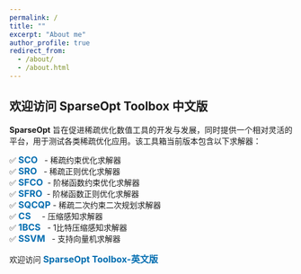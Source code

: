 ```yaml
---
permalink: /
title: ""
excerpt: "About me"
author_profile: true
redirect_from: 
  - /about/
  - /about.html
---
```


<style>
a:link {
  text-decoration: none;
}

a:visited {
  text-decoration: none;
}

a:hover {
  text-decoration: underline;
}

a:active {
  text-decoration: underline;
}
</style>


##  欢迎访问 SparseOpt Toolbox 中文版

<div style="text-align:justify">  
<b>SparseOpt</b> 旨在促进稀疏优化数值工具的开发与发展，同时提供一个相对灵活的平台，用于测试各类稀疏优化应用。该工具箱当前版本包含以下求解器：
</div>

<p style="line-height: 2;"></p>

<div style="text-align:justify"> ✅ <a style="font-size: 16px; font-weight: bold;color:#006DB0" href="https://sparseopt-cn.github.io/SCO/" target="_blank">SCO</a> &nbsp&nbsp- 稀疏约束优化求解器</div>
<div style="text-align:justify"> ✅ <a style="font-size: 16px; font-weight: bold;color:#006DB0" href="https://sparseopt-cn.github.io/SRO/" target="_blank">SRO</a> &nbsp&nbsp- 稀疏正则优化求解器</div>
<div style="text-align:justify"> ✅ <a style="font-size: 16px; font-weight: bold;color:#006DB0" href="https://sparseopt-cn.github.io/SFCO/" target="_blank">SFCO</a> &nbsp- 阶梯函数约束优化求解器</div>
<div style="text-align:justify"> ✅ <a style="font-size: 16px; font-weight: bold;color:#006DB0" href="https://sparseopt-cn.github.io/SFRO/" target="_blank">SFRO</a> &nbsp- 阶梯函数正则优化求解器</div>
<div style="text-align:justify"> ✅ <a style="font-size: 16px; font-weight: bold;color:#006DB0" href="https://sparseopt-cn.github.io/SQCQP/" target="_blank">SQCQP</a> - 稀疏二次约束二次规划求解器</div>
<div style="text-align:justify"> ✅ <a style="font-size: 16px; font-weight: bold;color:#006DB0" href="https://sparseopt-cn.github.io/CS/" target="_blank">CS</a> &nbsp&nbsp&nbsp&nbsp- 压缩感知求解器</div>
<div style="text-align:justify"> ✅ <a style="font-size: 16px; font-weight: bold;color:#006DB0" href="https://sparseopt-cn.github.io/1BCS/" target="_blank">1BCS</a> &nbsp&nbsp- 1比特压缩感知求解器</div>
<div style="text-align:justify"> ✅ <a style="font-size: 16px; font-weight: bold;color:#006DB0" href="https://sparseopt-cn.github.io/SSVM/" target="_blank">SSVM</a> &nbsp&nbsp- 支持向量机求解器</div>

<p style="line-height: 2;"></p>
<div style="text-align:justify">  
欢迎访问 <a style="font-size: 16px; font-weight: bold;color:#006DB0" href="https://sparseopt.github.io" target="_blank">SparseOpt Toolbox-英文版</a>
</div>
